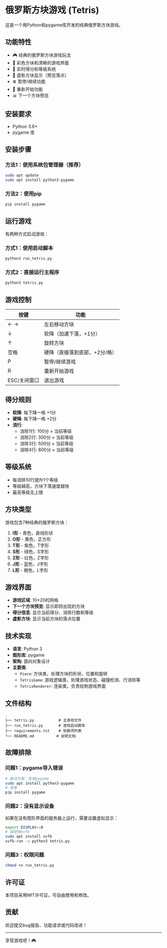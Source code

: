 # 俄罗斯方块游戏 (Tetris)

这是一个用Python和pygame库开发的经典俄罗斯方块游戏。

## 功能特性

- 🎮 经典的俄罗斯方块游戏玩法
- 🎨 彩色方块和清晰的游戏界面
- 🎯 实时得分和等级系统
- 👻 虚影方块显示（预览落点）
- ⏸️ 暂停/继续功能
- 🔄 重新开始功能
- 📊 下一个方块预览

## 安装要求

- Python 3.6+
- pygame 库

## 安装步骤

### 方法1：使用系统包管理器（推荐）

```bash
sudo apt update
sudo apt install python3-pygame
```

### 方法2：使用pip

```bash
pip install pygame
```

## 运行游戏

有两种方式启动游戏：

### 方式1：使用启动脚本

```bash
python3 run_tetris.py
```

### 方式2：直接运行主程序

```bash
python3 tetris.py
```

## 游戏控制

| 按键 | 功能 |
|------|------|
| ← → | 左右移动方块 |
| ↓ | 软降（加速下落，+1分） |
| ↑ | 旋转方块 |
| 空格 | 硬降（直接落到底部，+2分/格） |
| P | 暂停/继续游戏 |
| R | 重新开始游戏 |
| ESC/关闭窗口 | 退出游戏 |

## 得分规则

- **软降**: 每下降一格 +1分
- **硬降**: 每下降一格 +2分
- **消行**: 
  - 消除1行: 100分 × 当前等级
  - 消除2行: 300分 × 当前等级
  - 消除3行: 500分 × 当前等级
  - 消除4行: 800分 × 当前等级

## 等级系统

- 每消除10行提升1个等级
- 等级越高，方块下落速度越快
- 最高等级无上限

## 方块类型

游戏包含7种经典的俄罗斯方块：

1. **I形** - 青色，直线形状
2. **O形** - 黄色，正方形
3. **T形** - 紫色，T字形
4. **S形** - 绿色，S字形
5. **Z形** - 红色，Z字形
6. **J形** - 蓝色，J字形
7. **L形** - 橙色，L字形

## 游戏界面

- **游戏区域**: 10×20的网格
- **下一个方块预览**: 显示即将出现的方块
- **得分信息**: 显示当前得分、消除行数和等级
- **虚影方块**: 显示当前方块的落点位置

## 技术实现

- **语言**: Python 3
- **图形库**: pygame
- **架构**: 面向对象设计
- **主要类**:
  - `Piece`: 方块类，处理方块的形状、位置和旋转
  - `TetrisGame`: 游戏逻辑类，处理游戏状态、碰撞检测、行消除等
  - `TetrisRenderer`: 渲染类，负责绘制游戏界面

## 文件结构

```
.
├── tetris.py           # 主游戏文件
├── run_tetris.py       # 游戏启动脚本
├── requirements.txt    # 依赖项列表
└── README.md          # 说明文档
```

## 故障排除

### 问题1：pygame导入错误
```bash
# 解决方案：安装pygame
sudo apt install python3-pygame
# 或者
pip install pygame
```

### 问题2：没有显示设备
如果在没有图形界面的服务器上运行，需要设置虚拟显示：
```bash
export DISPLAY=:0
# 或使用xvfb
sudo apt install xvfb
xvfb-run -a python3 tetris.py
```

### 问题3：权限问题
```bash
chmod +x run_tetris.py
```

## 许可证

本项目采用MIT许可证，可自由使用和修改。

## 贡献

欢迎提交bug报告、功能请求或代码改进！

---

享受游戏吧！🎮